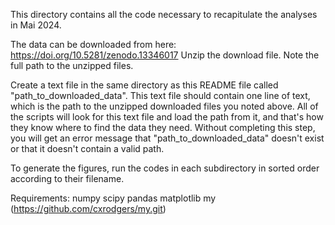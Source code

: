 This directory contains all the code necessary to recapitulate the analyses
in Mai 2024. 

The data can be downloaded from here: https://doi.org/10.5281/zenodo.13346017
Unzip the download file. Note the full path to the unzipped files. 

Create a text file in the same directory as this README file called "path_to_downloaded_data". This text file should contain one line of text, which is the path to the unzipped downloaded files you noted above. All of the scripts will look for this text file and load the path from it, and that's how they know where to find the data they need. Without completing this step, you will get an error message that "path_to_downloaded_data" doesn't exist or that it doesn't contain a valid path. 

To generate the figures, run the codes in each subdirectory in sorted order
according to their filename. 


Requirements:
numpy
scipy
pandas
matplotlib
my (https://github.com/cxrodgers/my.git)

